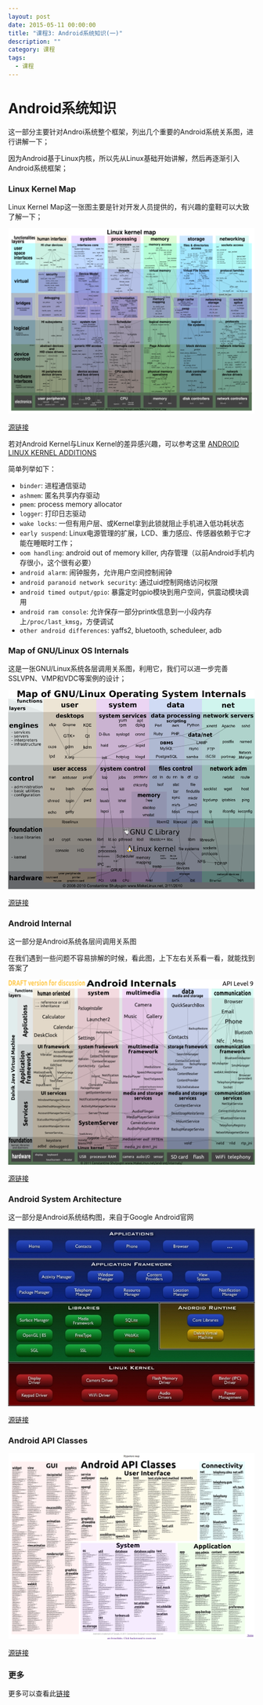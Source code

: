```yaml
---
layout: post
date: 2015-05-11 00:00:00
title: "课程3: Android系统知识(一)"
description: ""
category: 课程
tags:
  - 课程
---
```


# Android系统知识

这一部分主要针对Androi系统整个框架，列出几个重要的Android系统关系图，进行讲解一下；

因为Android基于Linux内核，所以先从Linux基础开始讲解，然后再逐渐引入Android系统框架；

### Linux Kernel Map

Linux Kernel Map这一张图主要是针对开发人员提供的，有兴趣的童鞋可以大致了解一下；

![Linux-Kernel-Map](/assets/Courses/Courses03_android_internal_02.LKM3_1024.png)

[源链接](http://www.makelinux.net/kernel_map/)

若对Android Kernel与Linux Kernel的差异感兴趣，可以参考这里 [ANDROID LINUX KERNEL ADDITIONS](http://www.lindusembedded.com/blog/2010/12/07/android-linux-kernel-additions/)

简单列举如下：

- `binder`:                             进程通信驱动
- `ashmem`:                             匿名共享内存驱动
- `pmem`:                               process memory allocator
- `logger`:                             打印日志驱动
- `wake locks`:                         一但有用户层、或Kernel拿到此锁就阻止手机进入低功耗状态
- `early suspend`:                      Linux电源管理的扩展，LCD、重力感应、传感器依赖于它才能在睡眠时工作；
- `oom handling`:                       android out of memory killer, 内存管理（以前Android手机内存很小，这个很有必要）
- `android alarm`:                      闹钟服务，允许用户空间控制闹钟
- `android paranoid network security`:  通过uid控制网络访问权限
- `android timed output/gpio`:          暴露定时gpio模块到用户空间，供震动模块调用
- `android ram console`:                允许保存一部分printk信息到一小段内存上`/proc/last_kmsg`，方便调试
- `other android differences`:          yaffs2, bluetooth, scheduleer, adb

### Map of GNU/Linux OS Internals

这是一张GNU/Linux系统各层调用关系图，利用它，我们可以进一步完善SSLVPN、VMP和VDC等案例的设计；

![Linux-OS-Internel](/assets/Courses/Courses03_android_internal_01.GNU_Linux_OS_internals.png)

[源链接](http://www.makelinux.net/system/GNU_Linux_OS_internals.png)

### Android Internal

这一部分是Android系统各层间调用关系图

在我们遇到一些问题不容易排解的时候，看此图，上下左右关系看一看，就能找到答案了

![Android-Internal](/assets/Courses/Courses03_android_internal_03.Android_internals.png)

[源链接](http://www.makelinux.net/android/internals/Android_internals_1024.png)

### Android System Architecture

这一部分是Android系统结构图，来自于Google Android官网

![Android System Architecture](/assets/Courses/Courses03_android_internal_05.Android-system-architecture.jpg)

[源链接](https://developer.android.com/images/system-architecture.jpg)

### Android API Classes

![Android API Classes](/assets/Courses/Courses03_android_internal_04.Android_API_Classes.png)

[源链接](http://www.makelinux.net/android/classes/zoom)

### 更多

更多可以查看此[链接](http://www.makelinux.net/resources)
